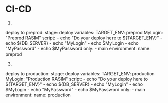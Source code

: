 # CI-CD

1.
  deploy to preprod:
  stage: deploy
  variables:
    TARGET_ENV: preprod
    MyLogin: "Preprod RASIM"
  script:
    - echo "Do your deploy here to ${TARGET_ENV}"
    - echo ${DB_SERVER}
    - echo "MyLogin"
    - echo $MyLogin
    - echo "MyPassword"
    - echo $MyPassword
  only:
    - main
  environment:
    name: preprod

3.
  deploy to production:
  stage: deploy
  variables:
    TARGET_ENV: production
    MyLogin: "Production RASIM"
  script:
    - echo "Do your deploy here to ${TARGET_ENV}"
    - echo ${DB_SERVER}
    - echo "MyLogin"
    - echo $MyLogin
    - echo "MyPassword"
    - echo $MyPassword
  only:
    - main
  environment:
    name: production
